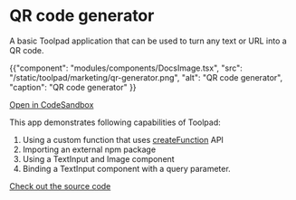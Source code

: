 # QR code generator

<p class="description">A basic Toolpad application that can be used to turn any text or URL into a QR code.</p>

{{"component": "modules/components/DocsImage.tsx", "src": "/static/toolpad/marketing/qr-generator.png", "alt": "QR code generator", "caption": "QR code generator"  }}

[Open in CodeSandbox](https://codesandbox.io/p/sandbox/github/mui/mui-toolpad/tree/master/examples/qrcode-generator)

This app demonstrates following capabilities of Toolpad:

1. Using a custom function that uses [createFunction](https://mui.com/toolpad/reference/api/create-function/) API
2. Importing an external npm package
3. Using a TextInput and Image component
4. Binding a TextInput component with a query parameter.

[Check out the source code](https://github.com/mui/mui-toolpad/tree/master/examples/qr-generator)
